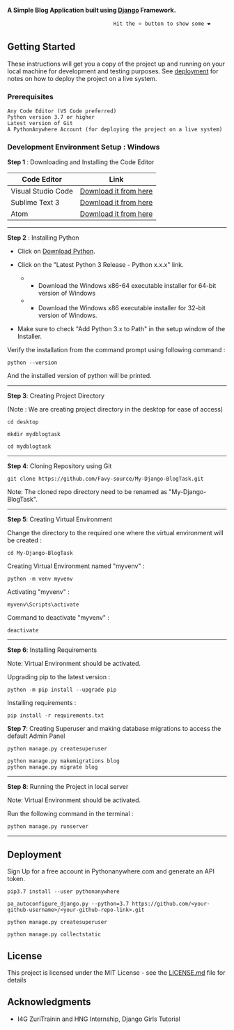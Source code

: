 **A Simple Blog Application built using [Django](https://docs.djangoproject.com/en/3.9/) Framework.**

                                      Hit the ⭐ button to show some ❤️           

## Getting Started

These instructions will get you a copy of the project up and running on your local machine for development and testing purposes. See [deployment](#Deployment) for notes on how to deploy the project on a live system.

### Prerequisites
```
Any Code Editor (VS Code preferred)
Python version 3.7 or higher
Latest version of Git
A PythonAnywhere Account (for deploying the project on a live system)
```

### Development Environment Setup : Windows
**Step 1** : Downloading and Installing the Code Editor

| **Code Editor** | **Link** 	|
|-	|-	|
| Visual Studio Code 	| [Download it from here](https://code.visualstudio.com/)	|
| Sublime Text 3 	| [Download it from here](https://www.sublimetext.com/3) |
| Atom 	| [Download it from here](https://atom.io/)	|

---
**Step 2** : Installing Python
* Click on [Download Python](https://www.python.org/downloads/windows/).
* Click on the "Latest Python 3 Release - Python x.x.x" link.
   * * Download the Windows x86-64 executable installer for 64-bit version of Windows
   * * Download the Windows x86 executable installer for 32-bit version of Windows.


* Make sure to check "Add Python 3.x to Path" in the setup window of the Installer.

Verify the installation from the command prompt using following command :
```
python --version
```
And the installed version of python will be printed.


---
**Step 3**: Creating Project Directory 


(Note : We are creating project directory in the desktop for ease of access)

```
cd desktop

mkdir mydblogtask

cd mydblogtask
```
---
**Step 4**: Cloning Repository using Git
```
git clone https://github.com/Favy-source/My-Django-BlogTask.git
```
Note: The cloned repo directory need to be renamed as "My-Django-BlogTask".

---
**Step 5**: Creating Virtual Environment

Change the directory to the required one where the virtual environment will be created :
```
cd My-Django-BlogTask
```
Creating Virtual Environment named "myvenv" :
```
python -m venv myvenv
```
Activating "myvenv" :
```
myvenv\Scripts\activate
```
Command to deactivate "myvenv" :
```
deactivate
```
---
**Step 6**: Installing Requirements


Note: Virtual Environment should be activated.


Upgrading pip to the latest version :
```
python -m pip install --upgrade pip
```


Installing requirements :
```
pip install -r requirements.txt
```
**Step 7**: Creating Superuser and making database migrations to access the default Admin Panel
```
python manage.py createsuperuser
```
```
python manage.py makemigrations blog
python manage.py migrate blog
```

---
**Step 8**: Running the Project in local server


Note: Virtual Environment should be activated.


Run the following command in the terminal :
```
python manage.py runserver
```

---
## Deployment

Sign Up for a free account in Pythonanywhere.com and generate an API token.

```
pip3.7 install --user pythonanywhere

pa_autoconfigure_django.py --python=3.7 https://github.com/<your-github-username>/<your-github-repo-link>.git

python manage.py createsuperuser

python manage.py collectstatic
```


## License

This project is licensed under the MIT License - see the [LICENSE.md](LICENSE.md) file for details

## Acknowledgments

* I4G ZuriTrainin and HNG Internship, Django Girls Tutorial
